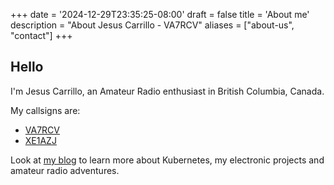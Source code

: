 +++
date = '2024-12-29T23:35:25-08:00'
draft = false
title = 'About me'
description = "About Jesus Carrillo - VA7RCV"
aliases = ["about-us", "contact"]
+++

Hello
-----

I'm Jesus Carrillo, an Amateur Radio enthusiast in British Columbia, Canada.

My callsigns are:
* [VA7RCV](https://www.qrz.com/db/VA7RCV)
* [XE1AZJ](https://www.qrz.com/db/XE1AZJ)

Look at [my blog](https://blog.identitylabs.mx) to learn more about Kubernetes, my electronic projects and amateur radio adventures.
